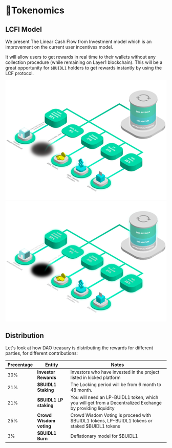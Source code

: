 # 💱Tokenomics

## LCFI Model

We present The Linear Cash Flow from Investment model which is an improvement on the current user incentives model. 

It will allow users to get rewards in real time to their wallets without any collection procedure (while remaining on Layer1 blockchain). This will be a great opportunity for `$BUIDL1` holders to get rewards instantly by using the LCF protocol. 

![GitHub-Mark-Light](<../../.gitbook/assets/LCF_W.png#gh-light-mode-only>)![GitHub-Mark-Dark](<../../.gitbook/assets/LCF.png#gh-dark-mode-only>)

## Distribution

Let's look at how DAO treasury is distributing the rewards for different parties, for different contributions: 

| Precentage | Entity                  | Notes                                                                                                  |
| ---------- | ----------------------- | ------------------------------------------------------------------------------------------------------ |
| 30%        | **Investor Rewards**    | Investors who have invested in the project listed in kicked platform                                   |
| 21%        | **$BUIDL1 Staking**     | The Locking period will be from 6 month to 48 month.                                                    |
| 21%        | **$BUIDL1 LP staking**  | You will need an LP-BUIDL1 token, which you will get from a Decentralized Exchange by providing liquidity |
| 25%        | **Crowd Wisdom voting** | Crowd Wisdom Voting is proceed with $BUIDL1 tokens, LP-BUIDL1 tokens or staked $BUIDL1 tokens         |
| 3%         | **$BUIDL1 Burn**    | Deflationary model for  $BUIDL1                       

